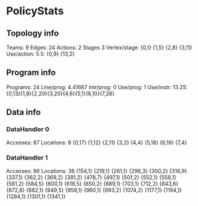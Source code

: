 # PolicyStats
## Topology info
Teams:		9
Edges:		24
Actions:	2
Stages		3
Vertex/stage:	{0,1} {1,5} {2,8} {3,11} 
Use/action:	5.5: {0,9} {13,2} 

## Program info
Programs:	24
Line/prog:	4.41667
Intr/prog:	0
Use/prog:	1
Use/instr:	13.25: {0,13}{1,8}{2,20}{3,20}{4,6}{5,1}{6,10}{7,28}

## Data info

### DataHandler 0
Accesses:	87
Locations:	8
{0,17} {1,12} {2,11} {3,2} {4,4} {5,18} {6,19} {7,4} 

### DataHandler 1
Accesses:	86
Locations:	36
{154,1} {219,1} {261,1} {298,3} {300,2} {316,9} {337,1} {362,2} {369,2} {381,2} {478,7} {497,1} {501,2} {552,1} {558,1} {581,2} {584,5} {600,1} {618,5} {650,2} {689,1} {703,1} {712,2} {843,6} {872,8} {882,1} {949,5} {958,1} {960,1} {993,2} {1074,2} {1177,1} {1194,1} {1284,1} {1301,1} {1341,1} 